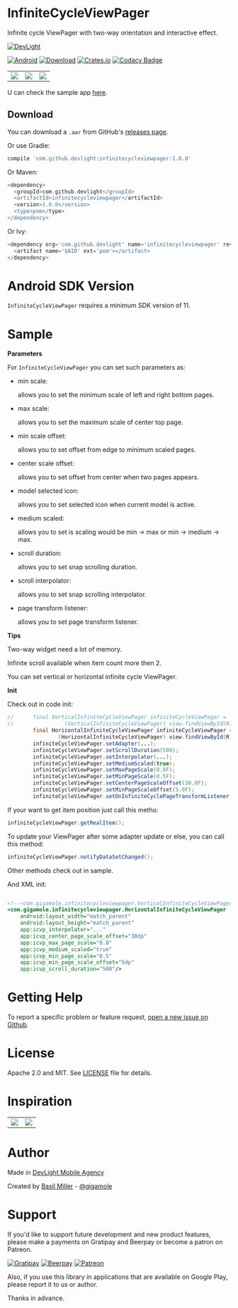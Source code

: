 InfiniteCycleViewPager
======================

Infinite cycle ViewPager with two-way orientation and interactive effect.

[![DevLight](https://lh4.googleusercontent.com/-9btnRFp_eVo/V5cfwZsBpMI/AAAAAAAAC4E/s4NGoezKhpAVdVofAoez1QWpzK5Na8_cQCL0B/w147-h20-no/devlight-badge.png)](http://devlight.com.ua)

<!--[![Android Arsenal](https://img.shields.io/badge/Android%20Arsenal-NavigationTabBar-yellow.svg?style=flat)](http://android-arsenal.com/details/1/3382)-->
[![Android](https://img.shields.io/badge/platform-android-brightgreen.svg?style=flat&label=Platform)](https://github.com/DevLight-Mobile-Agency)
[![Download](https://api.bintray.com/packages/gigamole/maven/infinitecycleviewpager/images/download.svg)](https://bintray.com/gigamole/maven/infinitecycleviewpager/_latestVersion)
[![Crates.io](https://img.shields.io/crates/l/rustc-serialize.svg?maxAge=2592000&label=License)](https://github.com/DevLight-Mobile-Agency/InfiniteCycleViewPager/blob/master/LICENSE.txt)
[![Codacy Badge](https://api.codacy.com/project/badge/Grade/fa85dd3c9aa84d879b3e76be8462145e)](https://www.codacy.com/app/gigamole53/InfiniteCycleViewPager?utm_source=github.com&amp;utm_medium=referral&amp;utm_content=DevLight-Mobile-Agency/InfiniteCycleViewPager&amp;utm_campaign=Badge_Grade)

|   	|   	|   	|
|:-:	|:-:	|:-:	|
![](https://lh5.googleusercontent.com/-DpQ9a_kxOhg/V7sDRu6BFlI/AAAAAAAADEM/NLIYoehpbq41sx6qTd5JZ3rrkE6xHQ4RQCL0B/w241-h381-no/hicvp.gif)|![](https://lh6.googleusercontent.com/-eojSc_l1OLs/V7sDRvJYKWI/AAAAAAAADEM/ZrWnluueFjsKw9vLrrcLaYS1P-DMgcoEQCL0B/w241-h382-no/vicvp.gif)|![](https://lh3.googleusercontent.com/-qRRmP-bR-fg/V7sDRjviAYI/AAAAAAAADEM/jMhU4PR4ZqAsScoMz-k8ECCAlGgrY2phQCL0B/w241-h381-no/twicvp.gif)

U can check the sample app [here](https://github.com/DevLight-Mobile-Agency/InfiniteCycleViewPager/tree/master/app).

Download
------------

You can download a `.aar` from GitHub's [releases page](https://github.com/DevLight-Mobile-Agency/InfiniteCycleViewPager/releases).

Or use Gradle:

```groovy
compile 'com.github.devlight:infinitecycleviewpager:1.0.0'
```

Or Maven:

```groovy
<dependency>
  <groupId>com.github.devlight</groupId>
  <artifactId>infinitecycleviewpager</artifactId>
  <version>1.0.0</version>
  <type>pom</type>
</dependency>
```

Or Ivy:

```groovy
<dependency org='com.github.devlight' name='infinitecycleviewpager' rev='1.0.0'>
  <artifact name='$AID' ext='pom'></artifact>
</dependency>
```

Android SDK Version
=========

`InfiniteCycleViewPager` requires a minimum SDK version of 11. 

Sample
========

<b>Parameters</b>

For `InfiniteCycleViewPager` you can set such parameters as:
 
 - min scale:
    
     allows you to set the minimum scale of left and right bottom pages.
    
 - max scale:
     
     allows you to set the maximum scale of center top page.
    
 - min scale offset:
     
     allows you to set offset from edge to minimum scaled pages.
         
 - center scale offset:
 
    allows you to set offset from center when two pages appears.

 - model selected icon:
    
     allows you to set selected icon when current model is active.

 - medium scaled:
    
     allows you to set is scaling would be min -> max or min -> medium -> max.
    
 - scroll duration:
     
     allows you to set snap scrolling duration.
     
 - scroll interpolator:
     
     allows you to set snap scrolling interpolator.
    
 - page transform listener:
   
     allows you to set page transform listener.
    
<b>Tips</b>

Two-way widget need a lot of memory.

Infinite scroll available when item count more then 2.

You can set vertical or horizontal infinite cycle ViewPager.

<b>Init</b>

Check out in code init:

```java
//      final VerticalInfiniteCycleViewPager infiniteCycleViewPager =
//                (VerticalInfiniteCycleViewPager) view.findViewById(R.id.vicvp);
        final HorizontalInfiniteCycleViewPager infiniteCycleViewPager =
                (HorizontalInfiniteCycleViewPager) view.findViewById(R.id.hicvp);
        infiniteCycleViewPager.setAdapter(...);
        infiniteCycleViewPager.setScrollDuration(500);
        infiniteCycleViewPager.setInterpolator(...);
        infiniteCycleViewPager.setMediumScaled(true);
        infiniteCycleViewPager.setMaxPageScale(0.8F);
        infiniteCycleViewPager.setMinPageScale(0.5F);
        infiniteCycleViewPager.setCenterPageScaleOffset(30.0F);
        infiniteCycleViewPager.setMinPageScaleOffset(5.0F);
        infiniteCycleViewPager.setOnInfiniteCyclePageTransformListener(...);
```

If your want to get item position just call this metho:
```java
infiniteCycleViewPager.getRealItem();
```
          
To update your ViewPager after some adapter update or else, you can call this method:
```java
infiniteCycleViewPager.notifyDataSetChanged();
```

Other methods check out in sample.

And XML init:

```xml

<!--<com.gigamole.infinitecycleviewpager.VerticalInfiniteCycleViewPager-->
<com.gigamole.infinitecycleviewpager.HorizontalInfiniteCycleViewPager
    android:layout_width="match_parent"
    android:layout_height="match_parent"
    app:icvp_interpolator="..."
    app:icvp_center_page_scale_offset="30dp"
    app:icvp_max_page_scale="0.8"
    app:icvp_medium_scaled="true"
    app:icvp_min_page_scale="0.5"
    app:icvp_min_page_scale_offset="5dp"
    app:icvp_scroll_duration="500"/>
```

Getting Help
======

To report a specific problem or feature request, [open a new issue on Github](https://github.com/DevLight-Mobile-Agency/InfiniteCycleViewPager/issues/new).

License
======

Apache 2.0 and MIT. See [LICENSE](https://github.com/DevLight-Mobile-Agency/InfiniteCycleViewPager/blob/master/LICENSE.txt) file for details.

Inspiration
===========

|   	|   	|
|:-:	|:-:	|
![](https://lh5.googleusercontent.com/-pUxe24V4ePI/V7sDRnBIN9I/AAAAAAAADEM/0U3G2lB_HmAbNFO6qOLO6yQ02f1jTjAFgCL0B/w520-h390-no/icvp.gif)|![](http://dbwgapw6amg93.cloudfront.net/wp-content/uploads/2016/05/personal-festival-app-beautiful-mobile-ui.jpg?097e9c)

Author
=======

Made in [DevLight Mobile Agency](https://github.com/DevLight-Mobile-Agency)

Created by [Basil Miller](https://github.com/GIGAMOLE) - [@gigamole](mailto:gigamole53@gmail.com)

Support
=======

If you'd like to support future development and new product features, please make a payments on Gratipay and Beerpay or become a patron on Patreon.

[![Gratipay](https://img.shields.io/gratipay/user/gigamole.svg?maxAge=2592000)](https://gratipay.com/~GIGAMOLE/)
[![Beerpay](https://beerpay.io/DevLight-Mobile-Agency/InfiniteCycleViewPager/badge.svg?style=flat)](https://beerpay.io/DevLight-Mobile-Agency/InfiniteCycleViewPager)
[![Patreon](https://lh5.googleusercontent.com/-lXI_oKp5724/V58ysdDtxHI/AAAAAAAAC7s/g91W_YT2SM0Q_VaIhDAMmoe-jHPP3ijJwCL0B/w140-h20-no/patreon-badge.png)](https://www.patreon.com/gigamole)

Also, if you use this library in applications that are available on Google Play, please report it to us or author.

Thanks in advance.